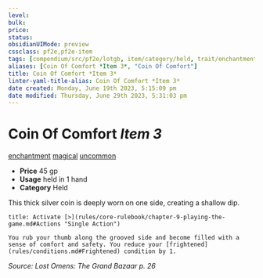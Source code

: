 ```yaml
---
level:
bulk:
price:
status:
obsidianUIMode: preview
cssclass: pf2e,pf2e-item
tags: [compendium/src/pf2e/lotgb, item/category/held, trait/enchantment, trait/magical, trait/uncommon]
aliases: [Coin Of Comfort *Item 3*, "Coin Of Comfort"]
title: Coin Of Comfort *Item 3*
linter-yaml-title-alias: Coin Of Comfort *Item 3*
date created: Monday, June 19th 2023, 5:15:09 pm
date modified: Thursday, June 29th 2023, 5:31:03 pm
---
```


# Coin Of Comfort *Item 3*

[enchantment](rules/traits/enchantment.md) [magical](rules/traits/magical.md) [uncommon](rules/traits/uncommon.md)  

- **Price** 45 gp
- **Usage** held in 1 hand
- **Category** Held

This thick silver coin is deeply worn on one side, creating a shallow dip.

```ad-embed-ability
title: Activate [>](rules/core-rulebook/chapter-9-playing-the-game.md#Actions "Single Action")

You rub your thumb along the grooved side and become filled with a sense of comfort and safety. You reduce your [frightened](rules/conditions.md#Frightened) condition by 1.
```

*Source: Lost Omens: The Grand Bazaar p. 26*
